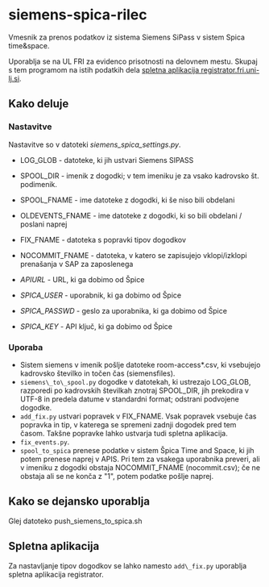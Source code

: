 # siemens-spica-rilec

Vmesnik za prenos podatkov iz sistema Siemens SiPass v sistem Spica time&space.

Uporablja se na UL FRI za evidenco prisotnosti na delovnem mestu. Skupaj s tem programom na istih podatkih dela [spletna aplikacija registrator.fri.uni-lj.si](https://github.com/polz113/registrator).

## Kako deluje

### Nastavitve

Nastavitve so v datoteki *siemens\_spica\_settings.py*.

- LOG\_GLOB - datoteke, ki jih ustvari Siemens SIPASS
- SPOOL\_DIR - imenik z dogodki; v tem imeniku je za vsako kadrovsko št. podimenik.

- SPOOL\_FNAME - ime datoteke z dogodki, ki še niso bili obdelani
- OLDEVENTS\_FNAME - ime datoteke z dogodki, ki so bili obdelani / poslani naprej
- FIX\_FNAME - datoteka s popravki tipov dogodkov

- NOCOMMIT\_FNAME - datoteka, v katero se zapisujejo vklopi/izklopi prenašanja v SAP za zaposlenega

- *APIURL* - URL, ki ga dobimo od Špice
- *SPICA\_USER* - uporabnik, ki ga dobimo od Špice
- *SPICA\_PASSWD* - geslo za uporabnika, ki ga dobimo od Špice
- *SPICA\_KEY* - API ključ, ki ga dobimo od Špice

### Uporaba

- Sistem siemens v imenik pošlje datoteke room-access\*.csv, ki vsebujejo kadrovsko številko in točen čas (siemensfiles).
- `siemens\_to\_spool.py` dogodke v datotekah, ki ustrezajo LOG\_GLOB, razporedi po kadrovskih številkah znotraj SPOOL\_DIR, jih prekodira v UTF-8 in predela datume v standardni format; odstrani podvojene dogodke.
- `add_fix.py` ustvari popravek v FIX\_FNAME. Vsak popravek vsebuje čas popravka in tip, v katerega se spremeni zadnji dogodek pred tem časom. Takšne popravke lahko ustvarja tudi spletna aplikacija.
- `fix_events.py`.
- `spool_to_spica` prenese podatke v sistem Špica Time and Space, ki jih potem prenese naprej v APIS. Pri tem za vsakega uporabnika preveri, ali v imeniku z dogodki obstaja NOCOMMIT\_FNAME (nocommit.csv); če ne obstaja ali se ne konča z "1", potem podatke pošlje naprej.


## Kako se dejansko uporablja

Glej datoteko push\_siemens\_to\_spica.sh

## Spletna aplikacija

Za nastavljanje tipov dogodkov se lahko namesto `add\_fix.py` uporablja spletna aplikacija registrator.
